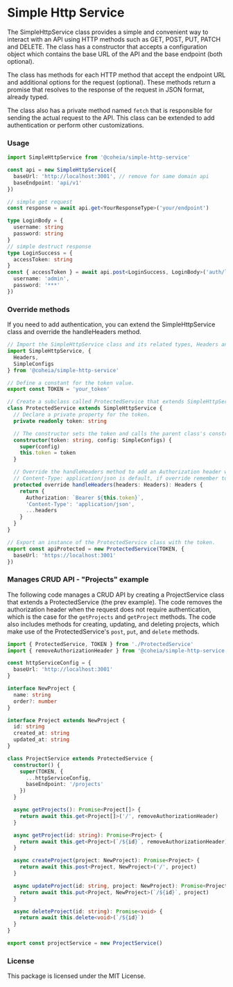 # **Simple Http Service**

The SimpleHttpService class provides a simple and convenient way to interact with an API using HTTP methods such as GET, POST, PUT, PATCH and DELETE. The class has a constructor that accepts a configuration object which contains the base URL of the API and the base endpoint (both optional).

The class has methods for each HTTP method that accept the endpoint URL and additional options for the request (optional). These methods return a promise that resolves to the response of the request in JSON format, already typed.

The class also has a private method named `fetch` that is responsible for sending the actual request to the API. This class can be extended to add authentication or perform other customizations.

### **Usage**

```typescript
import SimpleHttpService from '@coheia/simple-http-service'

const api = new SimpleHttpService({
  baseUrl: 'http://localhost:3001', // remove for same domain api
  baseEndpoint: 'api/v1'
})

// simple get request
const response = await api.get<YourResponseType>('your/endpoint')

type LoginBody = {
  username: string
  password: string
}
// simple destruct response
type LoginSuccess = {
  accessToken: string
}
const { accessToken } = await api.post<LoginSuccess, LoginBody>('auth/login', {
  username: 'admin',
  password: '***'
})
```

### **Override methods**

If you need to add authentication, you can extend the SimpleHttpService class and override the handleHeaders method.

```typescript
// Import the SimpleHttpService class and its related types, Headers and Endpoint.
import SimpleHttpService, {
  Headers,
  SimpleConfigs
} from '@coheia/simple-http-service'

// Define a constant for the token value.
export const TOKEN = 'your_token'

// Create a subclass called ProtectedService that extends SimpleHttpService.
class ProtectedService extends SimpleHttpService {
  // Declare a private property for the token.
  private readonly token: string

  // The constructor sets the token and calls the parent class's constructor with the base URL.
  constructor(token: string, config: SimpleConfigs) {
    super(config)
    this.token = token
  }

  // Override the handleHeaders method to add an Authorization header with the token;
  // Content-Type: application/json is default, if override remember to reset it.
  protected override handleHeaders(headers: Headers): Headers {
    return {
      Authorization: `Bearer ${this.token}`,
      'Content-Type': 'application/json',
      ...headers
    }
  }
}

// Export an instance of the ProtectedService class with the token.
export const apiProtected = new ProtectedService(TOKEN, {
  baseUrl: 'https://localhost:3001'
})
```

### **Manages CRUD API - "Projects" example**

The following code manages a CRUD API by creating a ProjectService class that extends a ProtectedService (the prev example). The code removes the authorization header when the request does not require authentication, which is the case for the `getProjects` and `getProject` methods. The code also includes methods for creating, updating, and deleting projects, which make use of the ProtectedService's `post`, `put`, and `delete` methods.

```typescript
import { ProtectedService, TOKEN } from './ProtectedService'
import { removeAuthorizationHeader } from '@coheia/simple-http-service'

const httpServiceConfig = {
  baseUrl: 'http://localhost:3001'
}

interface NewProject {
  name: string
  order?: number
}

interface Project extends NewProject {
  id: string
  created_at: string
  updated_at: string
}

class ProjectService extends ProtectedService {
  constructor() {
    super(TOKEN, {
      ...httpServiceConfig,
      baseEndpoint: '/projects'
    })
  }

  async getProjects(): Promise<Project[]> {
    return await this.get<Project[]>('/', removeAuthorizationHeader)
  }

  async getProject(id: string): Promise<Project> {
    return await this.get<Project>(`/${id}`, removeAuthorizationHeader)
  }

  async createProject(project: NewProject): Promise<Project> {
    return await this.post<Project, NewProject>('/', project)
  }

  async updateProject(id: string, project: NewProject): Promise<Project> {
    return await this.put<Project, NewProject>(`/${id}`, project)
  }

  async deleteProject(id: string): Promise<void> {
    return await this.delete<void>(`/${id}`)
  }
}

export const projectService = new ProjectService()
```

### **License**

This package is licensed under the MIT License.
